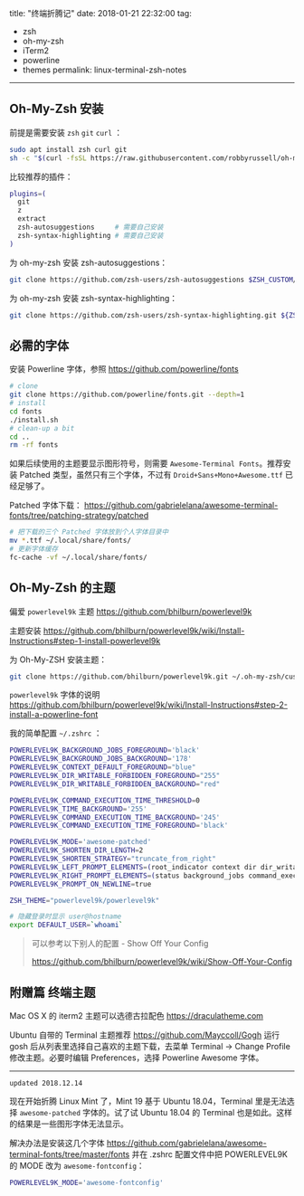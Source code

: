 title: "终端折腾记"
date: 2018-01-21 22:32:00
tag:
- zsh
- oh-my-zsh
- iTerm2
- powerline
- themes
permalink: linux-terminal-zsh-notes

---

## Oh-My-Zsh 安装

前提是需要安装 `zsh` `git` `curl` ：

```sh
sudo apt install zsh curl git
sh -c "$(curl -fsSL https://raw.githubusercontent.com/robbyrussell/oh-my-zsh/master/tools/install.sh)"
```

比较推荐的插件：

```sh
plugins=(
  git
  z
  extract
  zsh-autosuggestions     # 需要自己安装
  zsh-syntax-highlighting # 需要自己安装
)
```

为 oh-my-zsh 安装 zsh-autosuggestions：

```sh
git clone https://github.com/zsh-users/zsh-autosuggestions $ZSH_CUSTOM/plugins/zsh-autosuggestions
```

为 oh-my-zsh 安装 zsh-syntax-highlighting：

```sh
git clone https://github.com/zsh-users/zsh-syntax-highlighting.git ${ZSH_CUSTOM:-~/.oh-my-zsh/custom}/plugins/zsh-syntax-highlighting
```

## 必需的字体

安装 Powerline 字体，参照 https://github.com/powerline/fonts

```sh
# clone
git clone https://github.com/powerline/fonts.git --depth=1
# install
cd fonts
./install.sh
# clean-up a bit
cd ..
rm -rf fonts
```

如果后续使用的主题要显示图形符号，则需要 `Awesome-Terminal Fonts`。推荐安装 Patched 类型，虽然只有三个字体，不过有 `Droid+Sans+Mono+Awesome.ttf` 已经足够了。

Patched 字体下载： https://github.com/gabrielelana/awesome-terminal-fonts/tree/patching-strategy/patched

```sh
# 把下载的三个 Patched 字体放到个人字体目录中
mv *.ttf ~/.local/share/fonts/
# 更新字体缓存
fc-cache -vf ~/.local/share/fonts/
```

## Oh-My-Zsh 的主题

偏爱 `powerlevel9k` 主题 https://github.com/bhilburn/powerlevel9k

主题安装 https://github.com/bhilburn/powerlevel9k/wiki/Install-Instructions#step-1-install-powerlevel9k

为 Oh-My-ZSH 安装主题：

```sh
git clone https://github.com/bhilburn/powerlevel9k.git ~/.oh-my-zsh/custom/themes/powerlevel9k
```
`powerlevel9k` 字体的说明 https://github.com/bhilburn/powerlevel9k/wiki/Install-Instructions#step-2-install-a-powerline-font

我的简单配置 `~/.zshrc` ：

```sh
POWERLEVEL9K_BACKGROUND_JOBS_FOREGROUND='black'
POWERLEVEL9K_BACKGROUND_JOBS_BACKGROUND='178'
POWERLEVEL9K_CONTEXT_DEFAULT_FOREGROUND="blue"
POWERLEVEL9K_DIR_WRITABLE_FORBIDDEN_FOREGROUND="255"
POWERLEVEL9K_DIR_WRITABLE_FORBIDDEN_BACKGROUND="red"

POWERLEVEL9K_COMMAND_EXECUTION_TIME_THRESHOLD=0
POWERLEVEL9K_TIME_BACKGROUND='255'
POWERLEVEL9K_COMMAND_EXECUTION_TIME_BACKGROUND='245'
POWERLEVEL9K_COMMAND_EXECUTION_TIME_FOREGROUND='black'

POWERLEVEL9K_MODE='awesome-patched'
POWERLEVEL9K_SHORTEN_DIR_LENGTH=2
POWERLEVEL9K_SHORTEN_STRATEGY="truncate_from_right"
POWERLEVEL9K_LEFT_PROMPT_ELEMENTS=(root_indicator context dir dir_writable vcs)
POWERLEVEL9K_RIGHT_PROMPT_ELEMENTS=(status background_jobs command_execution_time time)
POWERLEVEL9K_PROMPT_ON_NEWLINE=true

ZSH_THEME="powerlevel9k/powerlevel9k"

# 隐藏登录时显示 user@hostname
export DEFAULT_USER=`whoami`
```

> 可以参考以下别人的配置 - Show Off Your Config
>
> https://github.com/bhilburn/powerlevel9k/wiki/Show-Off-Your-Config

## 附赠篇 终端主题

Mac OS X 的 iterm2 主题可以选德古拉配色 https://draculatheme.com

Ubuntu 自带的 Terminal 主题推荐 https://github.com/Mayccoll/Gogh 运行 gosh 后从列表里选择自己喜欢的主题下载，去菜单 Terminal -> Change Profile 修改主题。必要时编辑 Preferences，选择 Powerline Awesome 字体。

---

`updated 2018.12.14`

现在开始折腾 Linux Mint 了，Mint 19 基于 Ubuntu 18.04，Terminal 里是无法选择 `awesome-patched` 字体的。试了试 Ubuntu 18.04 的 Terminal 也是如此。这样的结果是一些图形字体无法显示。

解决办法是安装这几个字体 https://github.com/gabrielelana/awesome-terminal-fonts/tree/master/fonts 并在 .zshrc 配置文件中把 POWERLEVEL9K 的 MODE 改为 `awesome-fontconfig`：

```bash
POWERLEVEL9K_MODE='awesome-fontconfig'
```
